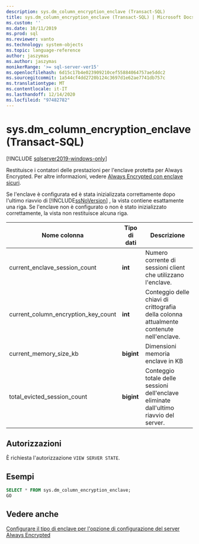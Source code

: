```yaml
---
description: sys.dm_column_encryption_enclave (Transact-SQL)
title: sys.dm_column_encryption_enclave (Transact-SQL) | Microsoft Docs
ms.custom: ''
ms.date: 10/11/2019
ms.prod: sql
ms.reviewer: vanto
ms.technology: system-objects
ms.topic: language-reference
author: jaszymas
ms.author: jaszymas
monikerRange: '>= sql-server-ver15'
ms.openlocfilehash: 6d15c17b4e023909210cef55884064757ae5ddc2
ms.sourcegitcommit: 1a544cf4dd2720b124c3697d1e62ae7741db757c
ms.translationtype: MT
ms.contentlocale: it-IT
ms.lasthandoff: 12/14/2020
ms.locfileid: "97482782"
---
```

# <a name="sysdm_column_encryption_enclave-transact-sql"></a>sys.dm_column_encryption_enclave (Transact-SQL)
[!INCLUDE [sqlserver2019-windows-only](../../includes/applies-to-version/sqlserver2019-windows-only.md)]

Restituisce i contatori delle prestazioni per l'enclave protetta per Always Encrypted. Per altre informazioni, vedere [Always Encrypted con enclave sicuri](../security/encryption/always-encrypted-enclaves.md).

Se l'enclave è configurata ed è stata inizializzata correttamente dopo l'ultimo riavvio di [!INCLUDE[ssNoVersion](../../includes/ssnoversion-md.md)] , la vista contiene esattamente una riga. Se l'enclave non è configurato o non è stato inizializzato correttamente, la vista non restituisce alcuna riga. 

|Nome colonna|Tipo di dati|Descrizione|  
|-----------------|---------------|-----------------|  
|current_enclave_session_count|**int**|Numero corrente di sessioni client che utilizzano l'enclave.|  
|current_column_encryption_key_count|**int**|Conteggio delle chiavi di crittografia della colonna attualmente contenute nell'enclave.|  
|current_memory_size_kb|**bigint**|Dimensioni memoria enclave in KB|  
|total_evicted_session_count|**bigint**|Conteggio totale delle sessioni dell'enclave eliminate dall'ultimo riavvio del server.|   
  
## <a name="permissions"></a>Autorizzazioni  
È richiesta l'autorizzazione `VIEW SERVER STATE`.   
  
## <a name="examples"></a>Esempi  
 
```sql  
SELECT * FROM sys.dm_column_encryption_enclave;  
GO  
```  
  
## <a name="see-also"></a>Vedere anche  
 [Configurare il tipo di enclave per l'opzione di configurazione del server Always Encrypted](../../database-engine/configure-windows/configure-column-encryption-enclave-type.md)
  
  
